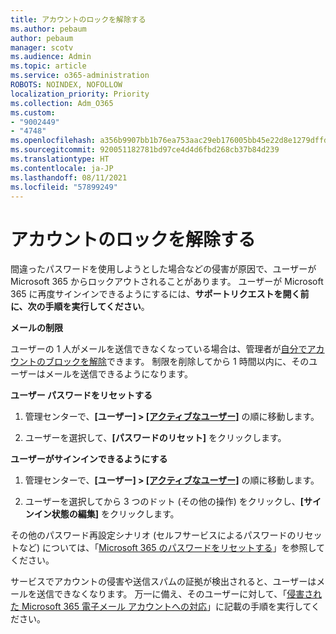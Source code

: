 ```yaml
---
title: アカウントのロックを解除する
ms.author: pebaum
author: pebaum
manager: scotv
ms.audience: Admin
ms.topic: article
ms.service: o365-administration
ROBOTS: NOINDEX, NOFOLLOW
localization_priority: Priority
ms.collection: Adm_O365
ms.custom:
- "9002449"
- "4748"
ms.openlocfilehash: a356b9907bb1b76ea753aac29eb176005bb45e22d8e1279dffd09af2cda9642b
ms.sourcegitcommit: 920051182781bd97ce4d4d6fbd268cb37b84d239
ms.translationtype: HT
ms.contentlocale: ja-JP
ms.lasthandoff: 08/11/2021
ms.locfileid: "57899249"
---
```

# <a name="unlocking-an-account"></a>アカウントのロックを解除する

間違ったパスワードを使用しようとした場合などの侵害が原因で、ユーザーが Microsoft 365 からロックアウトされることがあります。 ユーザーが Microsoft 365 に再度サインインできるようにするには、**サポートリクエストを開く前に、次の手順を実行してください**。 

**メールの制限**

ユーザーの 1 人がメールを送信できなくなっている場合は、管理者が[自分でアカウントのブロックを解除](https://docs.microsoft.com/microsoft-365/security/office-365-security/removing-user-from-restricted-users-portal-after-spam)できます。 制限を削除してから 1 時間以内に、そのユーザーはメールを送信できるようになります。

**ユーザー パスワードをリセットする**

1. 管理センターで、**[ユーザー] > [[アクティブなユーザー]](https://admin.microsoft.com/Adminportal/Home?source=applauncher#/users)** の順に移動します。

2. ユーザーを選択して、**[パスワードのリセット]** をクリックします。

**ユーザーがサインインできるようにする**

1. 管理センターで、**[ユーザー] > [[アクティブなユーザー]](https://admin.microsoft.com/Adminportal/Home?source=applauncher#/users)** の順に移動します。

2. ユーザーを選択してから 3 つのドット (その他の操作) をクリックし、**[サインイン状態の編集]** をクリックします。

その他のパスワード再設定シナリオ (セルフサービスによるパスワードのリセットなど) については、「[Microsoft 365 のパスワードをリセットする](https://docs.microsoft.com/microsoft-365/admin/add-users/reset-passwords)」を参照してください。

サービスでアカウントの侵害や送信スパムの証拠が検出されると、ユーザーはメールを送信できなくなります。 万一に備え、そのユーザーに対して、「[侵害された Microsoft 365 電子メール アカウントへの対応](https://docs.microsoft.com/microsoft-365/security/office-365-security/responding-to-a-compromised-email-account)」に記載の手順を実行してください。
